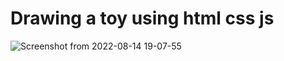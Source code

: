 # Drawing a toy using  html css js

![Screenshot from 2022-08-14 19-07-55](https://user-images.githubusercontent.com/110724931/184549457-b1688191-0b5d-41f8-bd77-fc6c1d0afaf2.png)


